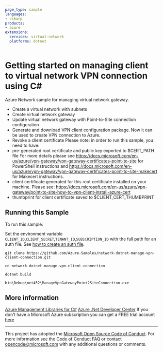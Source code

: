 ```yaml
---
page_type: sample
languages:
- csharp
products:
- azure
extensions:
  services: virtual-network
  platforms: dotnet
---
```


# Getting started on managing client to virtual network VPN connection using C# #

 Azure Network sample for managing virtual network gateway.
  - Create a virtual network with subnets
  - Create virtual network gateway
  - Update virtual network gateway with Point-to-Site connection configuration
  - Generate and download VPN client configuration package. Now it can be used to create VPN connection to Azure.
  - Revoke a client certificate
  Please note: in order to run this sample, you need to have:
   - pre-generated root certificate and public key exported to $CERT_PATH file
      For more details please see https://docs.microsoft.com/en-us/azure/vpn-gateway/vpn-gateway-certificates-point-to-site for PowerShell instructions
      and https://docs.microsoft.com/en-us/azure/vpn-gateway/vpn-gateway-certificates-point-to-site-makecert for Makecert instructions.
   - client certificate generated for this root certificate installed on your machine.
      Please see: https://docs.microsoft.com/en-us/azure/vpn-gateway/point-to-site-how-to-vpn-client-install-azure-cert
   - thumbprint for client certificate saved to $CLIENT_CERT_THUMBPRINT


## Running this Sample ##

To run this sample:

Set the environment variable `CLIENT_ID`,`CLIENT_SECRET`,`TENANT_ID`,`SUBSCRIPTION_ID` with the full path for an auth file. See [how to create an auth file](https://github.com/Azure/azure-libraries-for-net/blob/master/AUTH.md).

    git clone https://github.com/Azure-Samples/network-dotnet-manage-vpn-client-connection.git

    cd network-dotnet-manage-vpn-client-connection

    dotnet build

    bin\Debug\net452\ManageVpnGatewayPoint2SiteConnection.exe

## More information ##

[Azure Management Libraries for C#](https://github.com/Azure/azure-sdk-for-net)
[Azure .Net Developer Center](https://azure.microsoft.com/en-us/develop/net/)
If you don't have a Microsoft Azure subscription you can get a FREE trial account [here](http://go.microsoft.com/fwlink/?LinkId=330212)

---

This project has adopted the [Microsoft Open Source Code of Conduct](https://opensource.microsoft.com/codeofconduct/). For more information see the [Code of Conduct FAQ](https://opensource.microsoft.com/codeofconduct/faq/) or contact [opencode@microsoft.com](mailto:opencode@microsoft.com) with any additional questions or comments.